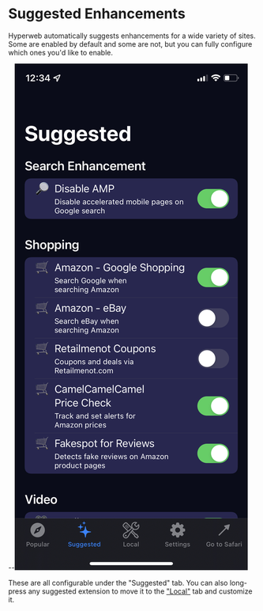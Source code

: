 # Suggested Enhancements

Hyperweb automatically suggests enhancements for a wide variety of sites. Some are enabled by default and some are not, but you can fully configure which ones you'd like to enable.

--![](/static/images/screenshot-suggested.jpeg)


These are all configurable under the "Suggested" tab. You can also long-press any suggested extension to move it to the ["Local"](/local) tab and customize it.